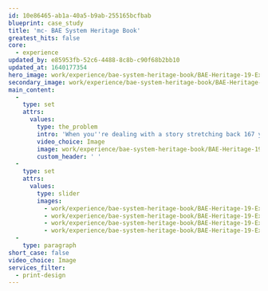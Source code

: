 ```yaml
---
id: 10e86465-ab1a-40a5-b9ab-255165bcfbab
blueprint: case_study
title: 'mc- BAE System Heritage Book'
greatest_hits: false
core:
  - experience
updated_by: e85953fb-52c6-4488-8c8b-c90f68b2bb10
updated_at: 1640177354
hero_image: work/experience/bae-system-heritage-book/BAE-Heritage-19-Experience-Full-Image-1360x768.5.jpg
secondary_image: work/experience/bae-system-heritage-book/BAE-Heritage-19-Experience-Secondary-Image-896x597.jpg
main_content:
  -
    type: set
    attrs:
      values:
        type: the_problem
        intro: 'When you''re dealing with a story stretching back 167 years, a 4 inch screen just won''t cut it. So when BAE Systems came to us for an idea to celebrate the history of The Tank Factory, we strongly recommended that they do it in print. Using archive photography, we crafted an editorial design that balances a clean and modern layout with the historical character of the photos. We also included colourful bars set off against bold typography and callouts to take readers on a journey into the hidden story of the factory. '
        video_choice: Image
        image: work/experience/bae-system-heritage-book/BAE-Heritage-19-Experience-Large-927x522.jpg
        custom_header: ' '
  -
    type: set
    attrs:
      values:
        type: slider
        images:
          - work/experience/bae-system-heritage-book/BAE-Heritage-19-Experience-Small-740x416.25-1.jpg
          - work/experience/bae-system-heritage-book/BAE-Heritage-19-Experience-Small-740x416.25-2.jpg
          - work/experience/bae-system-heritage-book/BAE-Heritage-19-Experience-Small-740x416.25-3.jpg
          - work/experience/bae-system-heritage-book/BAE-Heritage-19-Experience-Small-740x416.25-4.jpg
  -
    type: paragraph
short_case: false
video_choice: Image
services_filter:
  - print-design
---
```

